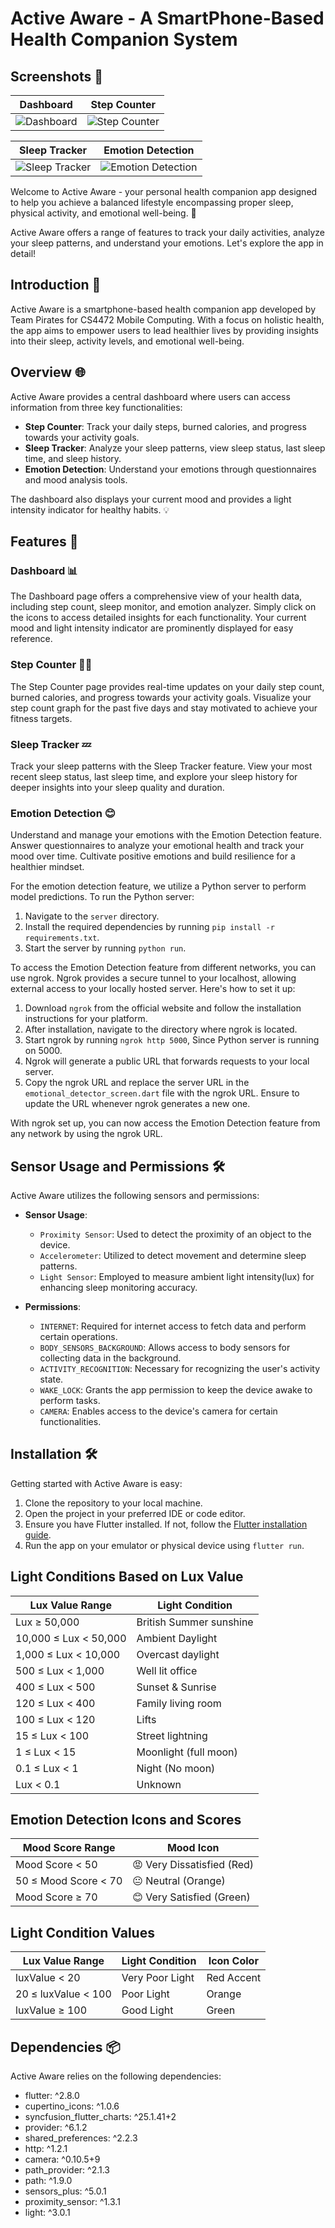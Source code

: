 # Active Aware - A SmartPhone-Based Health Companion System

## Screenshots 📸

| Dashboard | Step Counter |
|:-----------------:|:-----------------:|
| ![Dashboard](images/dashboard.jpg) | ![Step Counter](images/stepcounter.jpg) |

| Sleep Tracker | Emotion Detection |
|:-----------------:|:-----------------:|
| ![Sleep Tracker](images/sleepmonitor.jpg) | ![Emotion Detection](images/emotionaldetector.jpg) |

Welcome to Active Aware - your personal health companion app designed to help you achieve a balanced lifestyle encompassing proper sleep, physical activity, and emotional well-being. 🌟

Active Aware offers a range of features to track your daily activities, analyze your sleep patterns, and understand your emotions. Let's explore the app in detail!

## Introduction 📱

Active Aware is a smartphone-based health companion app developed by Team Pirates for CS4472 Mobile Computing. With a focus on holistic health, the app aims to empower users to lead healthier lives by providing insights into their sleep, activity levels, and emotional well-being.

## Overview 🌐

Active Aware provides a central dashboard where users can access information from three key functionalities:

- **Step Counter**: Track your daily steps, burned calories, and progress towards your activity goals.
- **Sleep Tracker**: Analyze your sleep patterns, view sleep status, last sleep time, and sleep history.
- **Emotion Detection**: Understand your emotions through questionnaires and mood analysis tools.

The dashboard also displays your current mood and provides a light intensity indicator for healthy habits. 💡


## Features 🚀

### Dashboard 📊

The Dashboard page offers a comprehensive view of your health data, including step count, sleep monitor, and emotion analyzer. Simply click on the icons to access detailed insights for each functionality. Your current mood and light intensity indicator are prominently displayed for easy reference.

### Step Counter 🏃‍♂️

The Step Counter page provides real-time updates on your daily step count, burned calories, and progress towards your activity goals. Visualize your step count graph for the past five days and stay motivated to achieve your fitness targets.

### Sleep Tracker 💤

Track your sleep patterns with the Sleep Tracker feature. View your most recent sleep status, last sleep time, and explore your sleep history for deeper insights into your sleep quality and duration.

### Emotion Detection 😊

Understand and manage your emotions with the Emotion Detection feature. Answer questionnaires to analyze your emotional health and track your mood over time. Cultivate positive emotions and build resilience for a healthier mindset.

For the emotion detection feature, we utilize a Python server to perform model predictions. To run the Python server:

1. Navigate to the `server` directory.
2. Install the required dependencies by running `pip install -r requirements.txt`.
3. Start the server by running `python run`.

To access the Emotion Detection feature from different networks, you can use ngrok. Ngrok provides a secure tunnel to your localhost, allowing external access to your locally hosted server. Here's how to set it up:

1. Download `ngrok` from the official website and follow the installation instructions for your platform.
2. After installation, navigate to the directory where ngrok is located.
3. Start ngrok by running `ngrok http 5000`, Since Python server is running on 5000.
4. Ngrok will generate a public URL that forwards requests to your local server.
5. Copy the ngrok URL and replace the server URL in the `emotional_detector_screen.dart` file with the ngrok URL. Ensure to update the URL whenever ngrok generates a new one.

With ngrok set up, you can now access the Emotion Detection feature from any network by using the ngrok URL.

## Sensor Usage and Permissions 🛠️

Active Aware utilizes the following sensors and permissions:

- **Sensor Usage**:
  - `Proximity Sensor`: Used to detect the proximity of an object to the device.
  - `Accelerometer`: Utilized to detect movement and determine sleep patterns.
  - `Light Sensor`: Employed to measure ambient light intensity(lux) for enhancing sleep monitoring accuracy.
  
- **Permissions**:
  - `INTERNET`: Required for internet access to fetch data and perform certain operations.
  - `BODY_SENSORS_BACKGROUND`: Allows access to body sensors for collecting data in the background.
  - `ACTIVITY_RECOGNITION`: Necessary for recognizing the user's activity state.
  - `WAKE_LOCK`: Grants the app permission to keep the device awake to perform tasks.
  - `CAMERA`: Enables access to the device's camera for certain functionalities.
  
## Installation 🛠️

Getting started with Active Aware is easy:
1. Clone the repository to your local machine.
2. Open the project in your preferred IDE or code editor.
3. Ensure you have Flutter installed. If not, follow the [Flutter installation guide](./Installation.md).
4. Run the app on your emulator or physical device using `flutter run`.


## Light Conditions Based on Lux Value

| Lux Value Range    | Light Condition               |
|--------------------|-------------------------------|
| Lux ≥ 50,000       | British Summer sunshine      |
| 10,000 ≤ Lux < 50,000 | Ambient Daylight          |
| 1,000 ≤ Lux < 10,000 | Overcast daylight          |
| 500 ≤ Lux < 1,000  | Well lit office              |
| 400 ≤ Lux < 500    | Sunset & Sunrise             |
| 120 ≤ Lux < 400    | Family living room           |
| 100 ≤ Lux < 120    | Lifts                        |
| 15 ≤ Lux < 100     | Street lightning             |
| 1 ≤ Lux < 15       | Moonlight (full moon)        |
| 0.1 ≤ Lux < 1      | Night (No moon)              |
| Lux < 0.1          | Unknown                      |

## Emotion Detection Icons and Scores

| Mood Score Range      | Mood Icon                        |
|-----------------------|----------------------------------|
| Mood Score < 50       | 😡 Very Dissatisfied (Red)       |
| 50 ≤ Mood Score < 70  | 😐 Neutral (Orange)              |
| Mood Score ≥ 70       | 😊 Very Satisfied (Green)        |


## Light Condition Values

| Lux Value Range | Light Condition          | Icon Color    |
|-----------------|--------------------------|---------------|
| luxValue < 20   | Very Poor Light          | Red Accent    |
| 20 ≤ luxValue < 100 | Poor Light            | Orange        |
| luxValue ≥ 100  | Good Light               | Green         |




## Dependencies 📦

Active Aware relies on the following dependencies:
- flutter: ^2.8.0
- cupertino_icons: ^1.0.6
- syncfusion_flutter_charts: ^25.1.41+2
- provider: ^6.1.2
- shared_preferences: ^2.2.3
- http: ^1.2.1
- camera: ^0.10.5+9
- path_provider: ^2.1.3
- path: ^1.9.0
- sensors_plus: ^5.0.1
- proximity_sensor: ^1.3.1
- light: ^3.0.1
